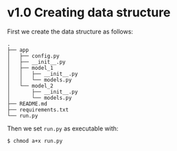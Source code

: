 v1.0 Creating data structure
===

First we create the data structure as follows:

~~~
.
├── app
│   ├── config.py
│   ├── __init__.py
│   ├── model_1
│   │   ├── __init__.py
│   │   └── models.py
│   └── model_2
│       ├── __init__.py
│       └── models.py
├── README.md
├── requirements.txt
└── run.py
~~~

Then we set `run.py` as executable with:

~~~
$ chmod a+x run.py
~~~

